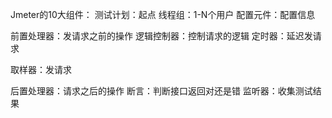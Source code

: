 Jmeter的10大组件：
测试计划：起点
线程组：1-N个用户
配置元件：配置信息

前置处理器：发请求之前的操作
逻辑控制器：控制请求的逻辑
定时器：延迟发请求

取样器：发请求

后置处理器：请求之后的操作
断言：判断接口返回对还是错
监听器：收集测试结果
